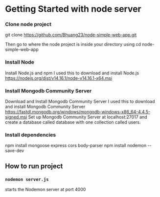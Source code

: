 # Getting Started with node server

### Clone node project
git clone https://github.com/Bhuang23/node-simple-web-app.git

Then go to where the node project is inside your directory using
cd node-simple-web-app

### Install Node
Install Node.js and npm
I used this to download and install Node.js
https://nodejs.org/dist/v14.16.1/node-v14.16.1-x64.msi
### Install Mongodb Community Server
Download and Install Mongodb Community Server
I used this to download and install Mongodb Community Server
https://fastdl.mongodb.org/windows/mongodb-windows-x86_64-4.4.5-signed.msi
Set up Mongodb Community Server at localhost:27017 and create a database called 
database with one collection called users.
### Install dependencies
npm install mongoose express cors body-parser
npm install nodemon --save-dev

## How to run project
### `nodemon server.js`

starts the Nodemon server at port 4000